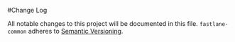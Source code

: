 #Change Log

All notable changes to this project will be documented in this file.
`fastlane-common` adheres to [Semantic Versioning](http://semver.org/).
